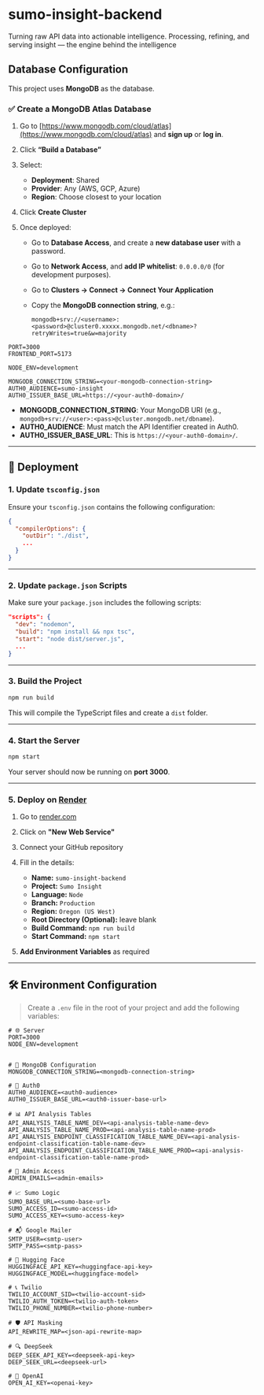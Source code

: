 # sumo-insight-backend
Turning raw API data into actionable intelligence. Processing, refining, and serving insight — the engine behind the intelligence


## Database Configuration

This project uses **MongoDB** as the database.


### ✅ Create a MongoDB Atlas Database

1. Go to [https://www.mongodb.com/cloud/atlas](https://www.mongodb.com/cloud/atlas) and **sign up** or **log in**.
2. Click **“Build a Database”**
3. Select:

   * **Deployment**: Shared
   * **Provider**: Any (AWS, GCP, Azure)
   * **Region**: Choose closest to your location
4. Click **Create Cluster**
5. Once deployed:

   * Go to **Database Access**, and create a **new database user** with a password.
   * Go to **Network Access**, and **add IP whitelist**: `0.0.0.0/0` (for development purposes).
   * Go to **Clusters → Connect → Connect Your Application**
   * Copy the **MongoDB connection string**, e.g.:

     ```
     mongodb+srv://<username>:<password>@cluster0.xxxxx.mongodb.net/<dbname>?retryWrites=true&w=majority
     ```

```env
PORT=3000
FRONTEND_PORT=5173

NODE_ENV=development

MONGODB_CONNECTION_STRING=<your-mongodb-connection-string>
AUTH0_AUDIENCE=sumo-insight
AUTH0_ISSUER_BASE_URL=https://<your-auth0-domain>/
```

* **MONGODB\_CONNECTION\_STRING**: Your MongoDB URI (e.g., `mongodb+srv://<user>:<pass>@cluster.mongodb.net/dbname`).
* **AUTH0\_AUDIENCE**: Must match the API Identifier created in Auth0.
* **AUTH0\_ISSUER\_BASE\_URL**: This is `https://<your-auth0-domain>/`.


---

## 🚀 Deployment

### 1. Update `tsconfig.json`

Ensure your `tsconfig.json` contains the following configuration:

```json
{
  "compilerOptions": {
    "outDir": "./dist",
    ...
  }
}
```

---

### 2. Update `package.json` Scripts

Make sure your `package.json` includes the following scripts:

```json
"scripts": {
  "dev": "nodemon",
  "build": "npm install && npx tsc",
  "start": "node dist/server.js",
  ...
}
```

---

### 3. Build the Project

```bash
npm run build
```

This will compile the TypeScript files and create a `dist` folder.

---

### 4. Start the Server

```bash
npm start
```

Your server should now be running on **port 3000**.

---

### 5. Deploy on [Render](https://render.com)

1. Go to [render.com](https://render.com)
2. Click on **"New Web Service"**
3. Connect your GitHub repository
4. Fill in the details:

   * **Name:** `sumo-insight-backend`
   * **Project:** `Sumo Insight`
   * **Language:** `Node`
   * **Branch:** `Production`
   * **Region:** `Oregon (US West)`
   * **Root Directory (Optional):** leave blank
   * **Build Command:** `npm run build`
   * **Start Command:** `npm start`
5. **Add Environment Variables** as required

---


## 🛠️ Environment Configuration

> Create a `.env` file in the root of your project and add the following variables:

```env
# 🌐 Server
PORT=3000
NODE_ENV=development


# 🍃 MongoDB Configuration
MONGODB_CONNECTION_STRING=<mongodb-connection-string>

# 🔐 Auth0
AUTH0_AUDIENCE=<auth0-audience>
AUTH0_ISSUER_BASE_URL=<auth0-issuer-base-url>

# 📊 API Analysis Tables
API_ANALYSIS_TABLE_NAME_DEV=<api-analysis-table-name-dev>
API_ANALYSIS_TABLE_NAME_PROD=<api-analysis-table-name-prod>
API_ANALYSIS_ENDPOINT_CLASSIFICATION_TABLE_NAME_DEV=<api-analysis-endpoint-classification-table-name-dev>
API_ANALYSIS_ENDPOINT_CLASSIFICATION_TABLE_NAME_PROD=<api-analysis-endpoint-classification-table-name-prod>

# 👥 Admin Access
ADMIN_EMAILS=<admin-emails>

# 📈 Sumo Logic
SUMO_BASE_URL=<sumo-base-url>
SUMO_ACCESS_ID=<sumo-access-id>
SUMO_ACCESS_KEY=<sumo-access-key>

# 📬 Google Mailer
SMTP_USER=<smtp-user>
SMTP_PASS=<smtp-pass>

# 🤗 Hugging Face
HUGGINGFACE_API_KEY=<huggingface-api-key>
HUGGINGFACE_MODEL=<huggingface-model>

# 📞 Twilio
TWILIO_ACCOUNT_SID=<twilio-account-sid>
TWILIO_AUTH_TOKEN=<twilio-auth-token>
TWILIO_PHONE_NUMBER=<twilio-phone-number>

# 🛡️ API Masking
API_REWRITE_MAP=<json-api-rewrite-map>

# 🔍 DeepSeek
DEEP_SEEK_API_KEY=<deepseek-api-key>
DEEP_SEEK_URL=<deepseek-url>

# 🧠 OpenAI
OPEN_AI_KEY=<openai-key>
```
